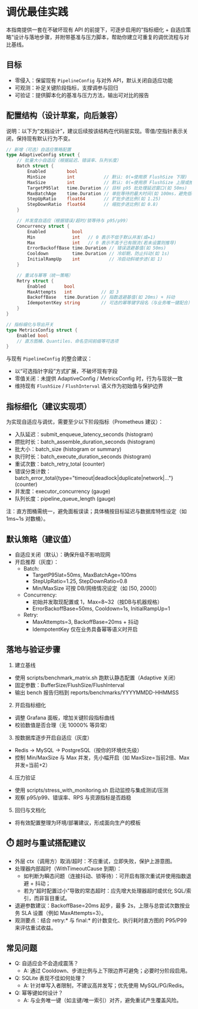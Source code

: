 # 调优最佳实践

本指南提供一套在不破坏现有 API 的前提下，可逐步启用的“指标细化 + 自适应策略”设计与落地步骤，并附带基准与压力脚本，帮助你建立可重复的调优流程与对比基线。

## 目标

- 零侵入：保留现有 `PipelineConfig` 与对外 API，默认关闭自适应功能
- 可观测：补足关键阶段指标，支撑调参与回归
- 可验证：提供脚本化的基准与压力方法，输出可对比的报告

## 配置结构（设计草案，向后兼容）

说明：以下为“文档设计”，建议后续按该结构在代码层实现。零值/空指针表示关闭，保持现有默认行为不变。

```go
// 新增（可选）自适应策略配置
type AdaptiveConfig struct {
    // 批量大小自适应（根据延迟、错误率、队列长度）
    Batch struct {
        Enabled        bool
        MinSize        int           // 默认: 0(=使用原 FlushSize 下限)
        MaxSize        int           // 默认: 0(=使用原 FlushSize 上限或推导上限)
        TargetP95lat   time.Duration // 目标 p95 批处理延迟窗口(如 50ms)
        MaxBatchAge    time.Duration // 单批等待的最大时间(如 100ms，避免低QPS时长等待)
        StepUpRatio    float64       // 扩批步进比例(如 1.25)
        StepDownRatio  float64       // 缩批步进比例(如 0.8)
    }

    // 并发度自适应（根据错误/超时/锁等待与 p95/p99）
    Concurrency struct {
        Enabled          bool
        Min              int   // 0 表示不低于默认并发(或=1)
        Max              int   // 0 表示不高于已有限流(若未设置则推导)
        ErrorBackoffBase time.Duration // 错误退避基值(如 50ms)
        Cooldown         time.Duration // 冷却期，防止抖动(如 1s)
        InitialRampUp    int           // 冷启动斜坡步进(如 1)
    }

    // 重试与幂等（统一策略）
    Retry struct {
        Enabled       bool
        MaxAttempts   int           // 如 3
        BackoffBase   time.Duration // 指数退避基值(如 20ms) + 抖动
        IdempotentKey string        // 可选的幂等键字段名（与业务唯一键配合）
    }
}

// 指标细化与导出开关
type MetricsConfig struct {
    Enabled bool
    // 直方图桶、Quantiles、命名空间前缀等可选项
}
```

与现有 `PipelineConfig` 的整合建议：
- 以“可选指针字段”方式扩展，不破坏现有字段
- 零值关闭：未提供 AdaptiveConfig / MetricsConfig 时，行为与现状一致
- 维持现有 `FlushSize` / `FlushInterval` 语义作为初始值与保护边界

## 指标细化（建议实现项）

为实现自适应与调优，需要至少以下阶段指标（Prometheus 建议）：
- 入队延迟：submit_enqueue_latency_seconds (histogram)
- 攒批时长：batch_assemble_duration_seconds (histogram)
- 批大小：batch_size (histogram or summary)
- 执行时长：batch_execute_duration_seconds (histogram)
- 重试次数：batch_retry_total (counter)
- 错误分类计数：batch_error_total{type="timeout|deadlock|duplicate|network|..."} (counter)
- 并发度：executor_concurrency (gauge)
- 队列长度：pipeline_queue_length (gauge)

注：直方图桶需统一，避免面板误读；具体桶按目标延迟与数据库特性设定（如 1ms~1s 对数桶）。

## 默认策略（建议值）

- 自适应关闭（默认）：确保升级不影响现网
- 开启推荐（灰度）：
  - Batch:
    - TargetP95lat=50ms, MaxBatchAge=100ms
    - StepUpRatio=1.25, StepDownRatio=0.8
    - Min/MaxSize 可按 DB/网络情况设定（如 [50, 2000]）
  - Concurrency:
    - 初始并发取现配置或 1，Max=8~32（按DB与机器规格）
    - ErrorBackoffBase=50ms, Cooldown=1s, InitialRampUp=1
  - Retry:
    - MaxAttempts=3, BackoffBase=20ms + 抖动
    - IdempotentKey 仅在业务具备幂等语义时开启

## 落地与验证步骤

1) 建立基线
- 使用 scripts/benchmark_matrix.sh 跑默认静态配置（Adaptive 关闭）
- 固定参数：BufferSize/FlushSize/FlushInterval
- 输出 bench 报告归档到 reports/benchmarks/YYYYMMDD-HHMMSS

2) 开启指标细化
- 调整 Grafana 面板，增加关键阶段指标曲线
- 校验数值是否合理（无 10000% 等异常）

3) 按数据库逐步开启自适应（灰度）
- Redis → MySQL → PostgreSQL（按你的环境优先级）
- 控制 Min/MaxSize 与 Max 并发，先小幅开启（如 MaxSize=当前2倍、Max并发=当前+2）

4) 压力验证
- 使用 scripts/stress_with_monitoring.sh 启动监控与集成测试/压测
- 观察 p95/p99、错误率、RPS 与资源指标是否趋稳

5) 回归与文档化
- 将有效配置整理为环境/部署建议，形成面向生产的模板

## ⏱️ 超时与重试搭配建议

- 外层 ctx（调用方）取消/超时：不应重试，立即失败，保护上游意图。
- 处理器内部超时（WithTimeoutCause 到期）：
  - 如判断为瞬态问题（连接抖动、锁等待）：可开启有限次重试并使用指数退避 + 抖动；
  - 若为“超时配置过小”导致的常态超时：应先增大处理器超时或优化 SQL/索引，而非盲目重试。
- 退避参数建议：BackoffBase=20ms 起步，最多 2s，上限与总尝试次数按业务 SLA 设置（例如 MaxAttempts=3）。
- 观测要点：结合 retry:* 与 final:* 的计数变化、执行耗时直方图的 P95/P99 来评估重试收益。

## 常见问题

- Q: 自适应会不会造成震荡？
  - A: 通过 Cooldown、步进比例与上下限边界可避免；必要时分阶段启用。
- Q: SQLite 表现不佳如何处理？
  - A: 针对单写入者限制，不建议高并发写；优先使用 MySQL/PG/Redis。
- Q: 幂等键如何设计？
  - A: 与业务唯一键（如主键/唯一索引）对齐，避免重试产生覆盖风险。